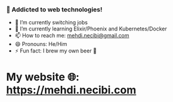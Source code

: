 ### 👋 Addicted to web technologies! 

- 🔭 I’m currently switching jobs
- 🌱 I’m currently learning Elixir/Phoenix and Kubernetes/Docker
- 📫 How to reach me: mehdi.necibi@gmail.com
- 😄 Pronouns: He/Him
- ⚡ Fun fact: I brew my own beer 🍺

# My website 🌐: https://mehdi.necibi.com
